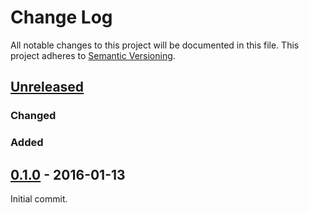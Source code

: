 # Change Log
All notable changes to this project will be documented in this file.
This project adheres to [Semantic Versioning](http://semver.org/).

## [Unreleased]

### Changed

### Added


## [0.1.0] - 2016-01-13

Initial commit.


[Unreleased]: https://github.com/taiyaeix/iso3166-1.rs/compare/v0.1.0...HEAD
[0.1.0]: https://github.com/taiyaeix/iso3166-1.rs/compare/b44021c...v0.1.0
